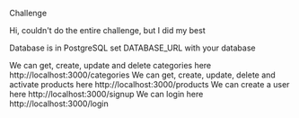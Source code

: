 Challenge

Hi, couldn't do the entire challenge, but I did my best 

Database is in PostgreSQL
set DATABASE_URL with your database

We can get, create, update and delete categories here
http://localhost:3000/categories
We can get, create, update, delete and activate products here
http://localhost:3000/products
We can create a user here
http://localhost:3000/signup
We can login here
http://localhost:3000/login

